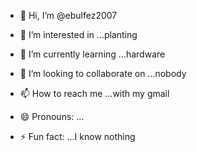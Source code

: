 - 👋 Hi, I’m @ebulfez2007
- 👀 I’m interested in ...planting

- 🌱 I’m currently learning ...hardware
- 💞️ I’m looking to collaborate on ...nobody
- 📫 How to reach me ...with my gmail
- 😄 Pronouns: ...
- ⚡ Fun fact: ...I know nothing

<!---
ebulfez2007/ebulfez2007 is a ✨ special ✨ repository because its `README.md` (this file) appears on your GitHub profile.
You can click the Preview link to take a look at your changes.
--->
